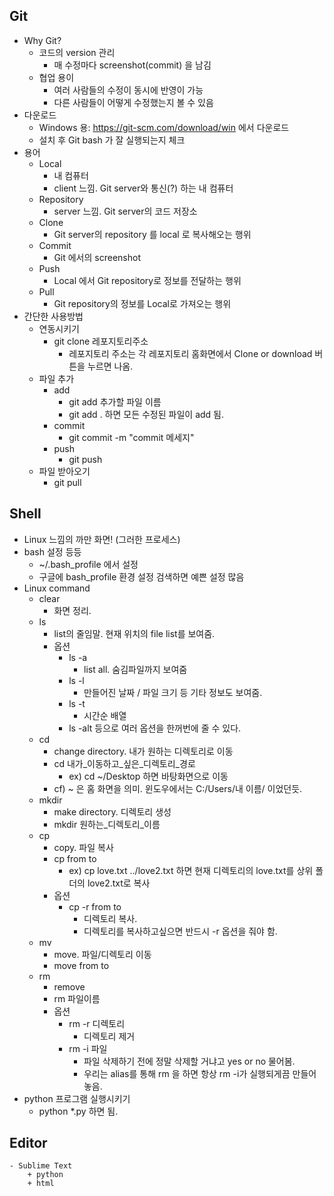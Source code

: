 ## Git
+ Why Git?
	- 코드의 version 관리
		- 매 수정마다 screenshot(commit) 을 남김
	- 협업 용이
		- 여러 사람들의 수정이 동시에 반영이 가능
		- 다른 사람들이 어떻게 수정했는지 볼 수 있음
+ 다운로드
	- Windows 용: https://git-scm.com/download/win 에서 다운로드
	- 설치 후 Git bash 가 잘 실행되는지 체크
+ 용어
	- Local
		- 내 컴퓨터
		- client 느낌. Git server와 통신(?) 하는 내 컴퓨터
	- Repository
		- server 느낌. Git server의 코드 저장소
	- Clone
		- Git server의 repository 를 local 로 복사해오는 행위
	- Commit
		- Git 에서의 screenshot
	- Push
		- Local 에서 Git repository로 정보를 전달하는 행위
	- Pull 
		- Git repository의 정보를 Local로 가져오는 행위 
+ 간단한 사용방법
	- 연동시키기
		- git clone 레포지토리주소
			- 레포지토리 주소는 각 레포지토리 홈화면에서 Clone or download 버튼을 누르면 나옴.
	- 파일 추가
		- add
			- git add 추가할 파일 이름
			- git add . 하면 모든 수정된 파일이 add 됨.
		- commit
			- git commit -m "commit 메세지"
		- push
			- git push
	- 파일 받아오기
		- git pull

## Shell
- Linux 느낌의 까만 화면! (그러한 프로세스)
- bash 설정 등등
	- ~/.bash_profile 에서 설정
	- 구글에 bash_profile 환경 설정 검색하면 예쁜 설정 많음
- Linux command
	- clear
		- 화면 정리.
	- ls
		- list의 줄임말. 현재 위치의 file list를 보여줌.
		- 옵션
			- ls -a
				- list all. 숨김파일까지 보여줌
			- ls -l
				- 만들어진 날짜 / 파일 크기 등 기타 정보도 보여줌. 
			- ls -t
				- 시간순 배열
			- ls -alt 등으로 여러 옵션을 한꺼번에 줄 수 있다.
	- cd
		- change directory. 내가 원하는 디렉토리로 이동
		- cd 내가_이동하고_싶은_디렉토리_경로
			- ex) cd ~/Desktop 하면 바탕화면으로 이동
		- cf) ~ 은 홈 화면을 의미. 윈도우에서는 C:/Users/내 이름/ 이었던듯.
	- mkdir
		- make directory. 디렉토리 생성
		- mkdir 원하는_디렉토리_이름
	- cp 
		- copy. 파일 복사
		- cp from to
			- ex) cp love.txt ../love2.txt 하면 현재 디렉토리의 love.txt를 상위 폴더의 love2.txt로 복사
		- 옵션
			- cp -r from to
				- 디렉토리 복사.
				- 디렉토리를 복사하고싶으면 반드시 -r 옵션을 줘야 함.
	- mv 
		- move. 파일/디렉토리 이동 
		- move from to
	- rm
		- remove
		- rm 파일이름
		- 옵션
			- rm -r 디렉토리
				- 디렉토리 제거
			- rm -i 파일
				- 파일 삭제하기 전에 정말 삭제할 거냐고 yes or no 물어봄.
				- 우리는 alias를 통해 rm 을 하면 항상 rm -i가 실행되게끔 만들어 놓음.
- python 프로그램 실행시키기
	- python *.py 하면 됨.

## Editor
	- Sublime Text
		+ python
		+ html
